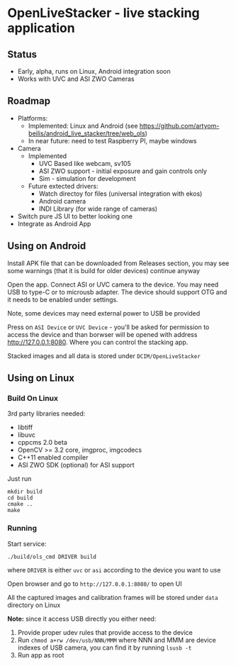 # OpenLiveStacker - live stacking application

## Status

- Early, alpha, runs on Linux, Android integration soon
- Works with UVC and ASI ZWO Cameras

## Roadmap

- Platforms:
    - Implemented: Linux and  Android (see <https://github.com/artyom-beilis/android_live_stacker/tree/web_ols>)
    - In near future: need to test Raspberry PI, maybe windows
- Camera
    - Implemented
        - UVC Based like webcam, sv105
        - ASI ZWO support - initial exposure and gain controls only
        - Sim - simulation for development
    - Future extected drivers:
        - Watch directoy for files (universal integration with ekos)
        - Android camera
        - INDI Library (for wide range of cameras)
- Switch pure JS UI to better looking one
- Integrate as Android App

## Using on Android

Install APK file that can be downloaded from Releases section, you may see some warnings (that it is build for older devices) continue anyway

Open the app. Connect ASI or UVC camera to the device. You may need USB to type-C or to microusb adapter. The device should support OTG and it needs to be enabled under settings.

Note, some devices may need external power to USB be provided

Press on `ASI Device` or `UVC Device` - you'll be asked for permission to access the device and than borwser will be opened with address <http://127.0.0.1:8080>. Where you can control the stacking app.

Stacked images and all data is stored under `DCIM/OpenLiveStacker` 

## Using on Linux

### Build On Linux

3rd party libraries needed:

- libtiff
- libuvc 
- cppcms 2.0 beta
- OpenCV >= 3.2 core, imgproc, imgcodecs
- C++11 enabled compiler
- ASI ZWO SDK (optional) for ASI support

Just run

    mkdir build
    cd build
    cmake ..
    make

### Running

Start service:

    ./build/ols_cmd DRIVER build

where `DRIVER` is either `uvc` or `asi` according to the device you want to use

Open browser and go to `http://127.0.0.1:8080/` to open UI

All the captured images and calibration frames will be stored under `data` directory on Linux

**Note:** since it access USB directly you either need:

1. Provide proper udev rules that provide access to the device
2. Run `chmod a+rw /dev/usb/NNN/MMM` where NNN and MMM are device indexes of USB camera, you can find it by running `lsusb -t`
3. Run app as root


